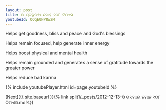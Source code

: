 ```yaml
---
layout: post
title: ଓଁ ପ୍ରଭୂତାଵା ନମାହ ୧୦୮ ଟିମଏସ
youtubeId: OOqE0NP8w2M
---
```

 
 
Helps get goodness, bliss and peace and God's blessings
 
Helps remain focused, help generate inner energy 
 
Helps boost physical and mental health 
 
Helps remain grounded and generates a sense of gratitude towards the greater power 
 
Helps reduce bad karma
 
 
 
 


{% include youtubePlayer.html id=page.youtubeId %}
 
[Next]({{ site.baseurl }}{% link  split1/_posts/2012-12-13-ଓଁ ତାସମାଇ ନମାହ ୧୦୮ ଟିମଏସ.md%})
 
